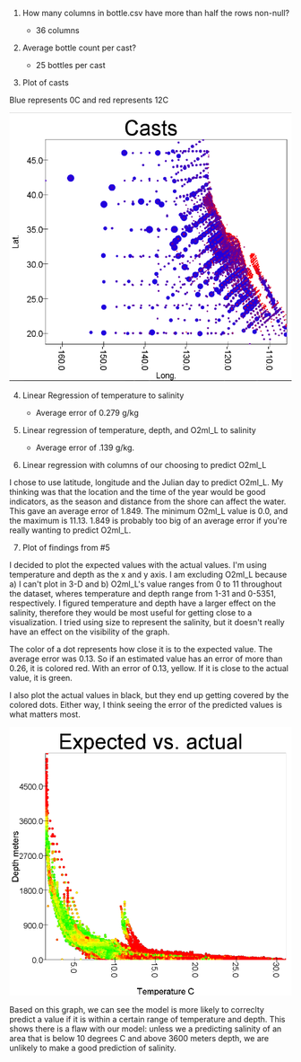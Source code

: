 1. How many columns in bottle.csv have more than half the rows non-null? 
    * 36 columns

2. Average bottle count per cast?
    * 25 bottles per cast

3. Plot of casts

Blue represents 0C and red represents 12C

![aiwejof](src/main/scala/sparkml/casts.png)

4. Linear Regression of temperature to salinity

    * Average error of 0.279 g/kg

5. Linear regression of temperature, depth, and O2ml_L to salinity

    * Average error of .139 g/kg. 

6. Linear regression with columns of our choosing to predict O2ml_L

I chose to use latitude, longitude and the Julian day to predict O2ml_L. My thinking was that the location and the time of the year would be good indicators, as the season and distance from the shore can affect the water. This gave an average error of 1.849. The minimum O2ml_L value is 0.0, and the maximum is 11.13. 1.849 is probably too big of an average error if you're really wanting to predict O2ml_L. 

7. Plot of findings from #5

I decided to plot the expected values with the actual values. I'm using temperature and depth as the x and y axis. I am excluding O2ml_L because a) I can't plot in 3-D and b) O2ml_L's value ranges from 0 to 11 throughout the dataset, wheres temperature and depth range from 1-31 and 0-5351, respectively. I figured temperature and depth have a larger effect on the salinity, therefore they would be most useful for getting close to a visualization. I tried using size to represent the salinity, but it doesn't really have an effect on the visibility of the graph. 

The color of a dot represents how close it is to the expected value. The average error was 0.13. So if an estimated value has an error of more than 0.26, it is colored red. With an error of 0.13, yellow. If it is close to the actual value, it is green.

I also plot the actual values in black, but they end up getting covered by the colored dots. Either way, I think seeing the error of the predicted values is what matters most. 

![jaiewfj](src/main/scala/sparkml/res5.png)

Based on this graph, we can see the model is more likely to correclty predict a value if it is within a certain range of temperature and depth. This shows there is a flaw with our model: unless we a predicting salinity of an area that is below 10 degrees C and above 3600 meters depth, we are unlikely to make a good prediction of salinity. 